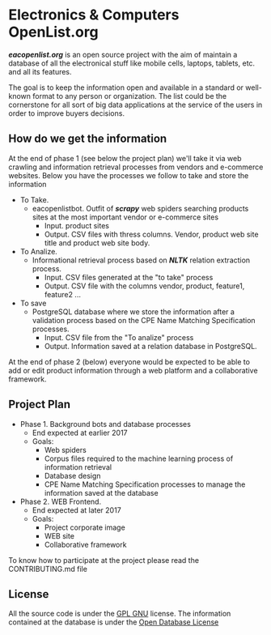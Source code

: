**Electronics & Computers OpenList.org**
====================================

***eacopenlist.org*** is an open source project with the aim of maintain a database of all the electronical stuff like mobile cells, laptops, tablets, etc. and all its features.

The goal is to keep the information open and available in a standard or well-known format to any person or organization. The list could be the cornerstone for all sort of big data applications at the service of the users in order to improve buyers decisions.


**How do we get the information**
-----------------------------
At the end of phase 1 (see below the project plan) we'll take it via web crawling and information retrieval processes from vendors and e-commerce websites. Below you have the processes we follow to take and store the information

 - To Take.
	 - eacopenlistbot. Outfit of ***scrapy*** web spiders searching products sites at the most important vendor or e-commerce sites
		 - Input. product sites
		 - Output. CSV files with thress columns. Vendor, product web site title and product web site body.
 - To Analize.
	 - Informational retrieval process based on ***NLTK*** relation extraction process.
		 - Input. CSV files generated at the "to take" process
		 - Output. CSV file with the columns vendor, product, feature1, feature2 ...
 - To save
	 - PostgreSQL database where we store the information after a validation process based on the CPE  Name Matching Specification processes.
		 - Input. CSV file from the "To analize" process
		 - Output. Information saved at a relation database in PostgreSQL.

At the end of phase 2 (below) everyone would be expected to be able to add or edit product information  through a web platform and a collaborative framework.

**Project Plan**
---------------

 - Phase 1. Background bots and database processes
	 - End expected at earlier 2017
	 - Goals:
		 - Web spiders
		 - Corpus files required to  the machine learning process of information retrieval
		 - Database design
		 - CPE  Name Matching Specification processes to manage the information saved at the database
 - Phase 2. WEB Frontend.
	 - End expected at later 2017
	 - Goals:
		 - Project corporate image
		 - WEB site
		 - Collaborative framework

To know how to participate at the project please read the CONTRIBUTING.md file


**License**
-------

All the source code is under the [GPL GNU](http://www.gnu.org/licenses/gpl.html) license.
The information contained at the database is under the [Open Database License](http://opendatacommons.org/licenses/odbl/1.0/)

